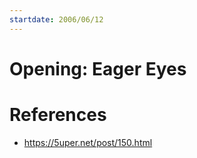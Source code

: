 ```yaml
---
startdate: 2006/06/12
---
```

# Opening: Eager Eyes

# References
* https://5uper.net/post/150.html
